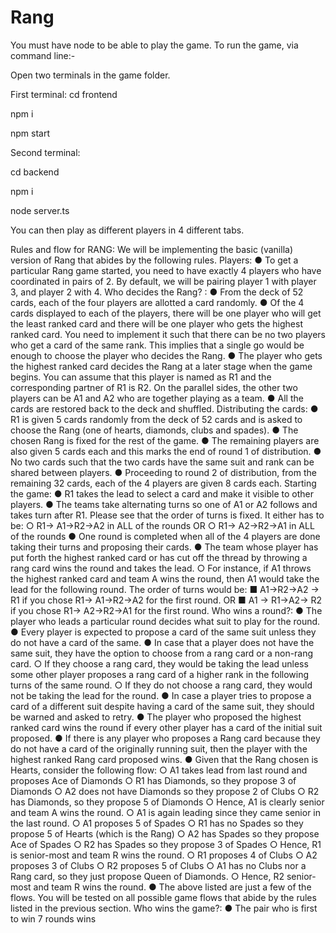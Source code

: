 # Rang

You must have node to be able to play the game.
To run the game, via command line:-

Open two terminals in the game folder.

First terminal:
cd frontend

npm i

npm start

Second terminal:

cd backend

npm i

node server.ts


You can then play as different players in 4 different tabs.


Rules and flow for RANG: 
We will be implementing the basic (vanilla) version of Rang that abides by the following
rules.
Players:
● To get a particular Rang game started, you need to have exactly 4 players who have
coordinated in pairs of 2. By default, we will be pairing player 1 with player 3, and
player 2 with 4.
Who decides the Rang? : ● From the deck of 52 cards, each of the four players are allotted a card randomly. ● Of the 4 cards displayed to each of the players, there will be one player who will get
the least ranked card and there will be one player who gets the highest ranked card.
You need to implement it such that there can be no two players who get a card of the
same rank. This implies that a single go would be enough to choose the player who
decides the Rang. ● The player who gets the highest ranked card decides the Rang at a later stage when
the game begins. You can assume that this player is named as R1 and the
corresponding partner of R1 is R2. On the parallel sides, the other two players can be
A1 and A2 who are together playing as a team.
● All the cards are restored back to the deck and shuffled.
Distributing the cards:
● R1 is given 5 cards randomly from the deck of 52 cards and is asked to choose the
Rang (one of hearts, diamonds, clubs and spades).
● The chosen Rang is fixed for the rest of the game.
● The remaining players are also given 5 cards each and this marks the end of round 1
of distribution.
● No two cards such that the two cards have the same suit and rank can be shared
between players.
● Proceeding to round 2 of distribution, from the remaining 32 cards, each of the 4
players are given 8 cards each.
Starting the game: ● R1 takes the lead to select a card and make it visible to other players.
● The teams take alternating turns so one of A1 or A2 follows and takes turn after R1.
Please see that the order of turns is fixed. It either has to be:
○ R1→ A1→R2→A2 in ALL of the rounds
OR
○ R1→ A2→R2→A1 in ALL of the rounds
● One round is completed when all of the 4 players are done taking their turns and
proposing their cards.
● The team whose player has put forth the highest ranked card or has cut off the thread
by throwing a rang card wins the round and takes the lead.
○ For instance, if A1 throws the highest ranked card and team A wins the round,
then A1 would take the lead for the following round. The order of turns would
be:
■ A1→R2→A2 → R1 if you chose R1→ A1→R2→A2 for the first
round.
OR
■ A1 → R1→A2→ R2 if you chose R1→ A2→R2→A1 for the first
round.
Who wins a round?: ● The player who leads a particular round decides what suit to play for the round.
● Every player is expected to propose a card of the same suit unless they do not have a
card of the same.
● In case that a player does not have the same suit, they have the option to choose from
a rang card or a non-rang card.
○ If they choose a rang card, they would be taking the lead unless some other
player proposes a rang card of a higher rank in the following turns of the same
round.
○ If they do not choose a rang card, they would not be taking the lead for the
round.
● In case a player tries to propose a card of a different suit despite having a card of the
same suit, they should be warned and asked to retry. ● The player who proposed the highest ranked card wins the round if every other player
has a card of the initial suit proposed.
● If there is any player who proposes a Rang card because they do not have a card of the
originally running suit, then the player with the highest ranked Rang card proposed
wins.
● Given that the Rang chosen is Hearts, consider the following flow:
○ A1 takes lead from last round and proposes Ace of Diamonds
○ R1 has Diamonds, so they propose 3 of Diamonds
○ A2 does not have Diamonds so they propose 2 of Clubs
○ R2 has Diamonds, so they propose 5 of Diamonds
○ Hence, A1 is clearly senior and team A wins the round.
○ A1 is again leading since they came senior in the last round.
○ A1 proposes 5 of Spades
○ R1 has no Spades so they propose 5 of Hearts (which is the Rang) ○ A2 has Spades so they propose Ace of Spades
○ R2 has Spades so they propose 3 of Spades
○ Hence, R1 is senior-most and team R wins the round.
○ R1 proposes 4 of Clubs
○ A2 proposes 3 of Clubs
○ R2 proposes 5 of Clubs
○ A1 has no Clubs nor a Rang card, so they just propose Queen of Diamonds.
○ Hence, R2 senior-most and team R wins the round.
● The above listed are just a few of the flows. You will be tested on all possible
game flows that abide by the rules listed in the previous section.
Who wins the game?:
● The pair who is first to win 7 rounds wins
